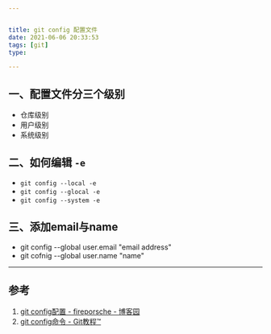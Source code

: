 ```yaml
---


title: git config 配置文件
date: 2021-06-06 20:33:53
tags: [git]
type:

---
```



## 一、配置文件分三个级别

- 仓库级别
- 用户级别
- 系统级别


## 二、如何编辑 `-e`

- `git config --local -e`
- `git config --glocal -e`
- `git config --system -e`


## 三、添加email与name

- git config --global user.email "email address"
- git cofnig --global user.name "name"

---


## 参考

1. [git config配置 - fireporsche - 博客园](https://www.cnblogs.com/fireporsche/p/9359130.html)
2. [git config命令 - Git教程™](https://www.yiibai.com/git/git_config.html)
